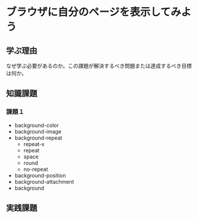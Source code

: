 # ブラウザに自分のページを表示してみよう

## 学ぶ理由

なぜ学ぶ必要があるのか。この課題が解決するべき問題または達成するべき目標は何か。

## 知識課題

### 課題１

- background-color
- background-image
- background-repeat
  - repeat-x
  - repeat
  - space
  - round
  - no-repeat
- background-position
- background-attachment
- background

## 実践課題
